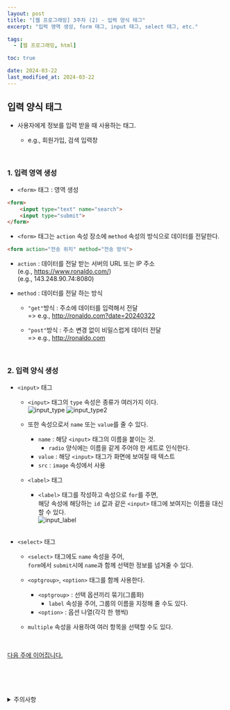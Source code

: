 ```yaml
---
layout: post
title: "[웹 프로그래밍] 3주차 (2) - 입력 양식 태그"
excerpt: "입력 영역 생성, form 태그, input 태그, select 태그, etc."

tags:
  - [웹 프로그래밍, html]

toc: true

date: 2024-03-22
last_modified_at: 2024-03-22
---
```

## 입력 양식 태그
- 사용자에게 정보를 입력 받을 때 사용하는 태그.

  - e.g., 회원가입, 검색 입력창

<br>

### 1. 입력 영역 생성
- `<form>` 태그 : 영역 생성

```html
<form>
    <input type="text" name="search">
    <input type="submit">
</form>
```

- `<form>` 태그는 `action` 속성 장소에 `method` 속성의 방식으로 데이터를 전달한다.

```html
<form action="전송 위치" method="전송 방식">
```

- `action` : 데이터를 전달 받는 서버의 URL 또는 IP 주소  
  (e.g., https://www.ronaldo.com/)  
  (e.g., 143.248.90.74:8080)

- `method` : 데이터를 전달 하는 방식
  - `"get"`방식 : 주소에 데이터를 입력해서 전달  
    => e.g., http://ronaldo.com?date=20240322
  - `"post"`방식 : 주소 변경 없이 비밀스럽게 데이터 전달  
    => e.g., http://ronaldo.com

    <br>

### 2. 입력 양식 생성
- `<input>` 태그

  - `<input>` 태그의 `type` 속성은 종류가 여러가지 이다.  
  ![input_type][def]
  ![input_type2][def2]

  - 또한 속성으로서 `name` 또는 `value`를 줄 수 있다.  
    - `name` : 해당 `<input>` 태그의 이름을 붙이는 것.  
      - `radio` 양식에는 이름을 같게 주어야 한 세트로 인식한다.  
    - `value` : 해당 `<input>` 태그가 화면에 보여질 때 텍스트
    - `src` : `image` 속성에서 사용

  - `<label>` 태그
    - `<label>` 태그를 작성하고 속성으로 `for`를 주면,  
    해당 속성에 해당하는 `id` 값과 같은 `<input>` 태그에 보여지는 이름을 대신할 수 있다.  
    ![input_label][def3]

    <br>

- `<select>` 태그
  - `<select>` 태그에도 `name` 속성을 주어,  
  `form`에서 `submit`시에 `name`과 함께 선택한 정보를 넘겨줄 수 있다.  
  - `<optgroup>`, `<option>` 태그를 함께 사용한다.
    - `<optgroup>` : 선택 옵션끼리 묶기(그룹화)
      - `label` 속성을 주어, 그룹의 이름을 지정해 줄 수도 있다.
    - `<option>` : 옵션 나열(각각 한 행씩)

  - `multiple` 속성을 사용하여 여러 항목을 선택할 수도 있다.  

  <br>

[다음 주에 이어집니다.](https://orbit3230.github.io/2024/03/26/WP_week4/)

<br>
<br>
<br>
<br>
<details>
<summary>주의사항</summary>
<div markdown="1">

이 포스팅은 강원대학교 김아욱 교수님의 웹 프로그래밍 수업을 들으며 내용을 정리 한 것입니다.  
수업 내용에 대한 저작권은 교수님께 있으니,  
다른 곳으로의 무분별한 내용 복사를 자제해 주세요.

</div>
</details> 

[def]: https://i.imgur.com/rQviXYK.png
[def2]: https://i.imgur.com/EVdutzS.png
[def3]: https://i.imgur.com/BxCSL4c.png